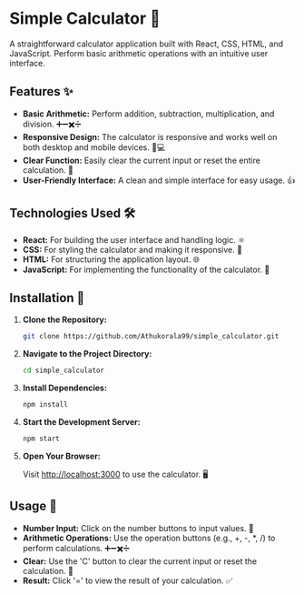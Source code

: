 # Simple Calculator 🧮

A straightforward calculator application built with React, CSS, HTML, and JavaScript. Perform basic arithmetic operations with an intuitive user interface.

## Features ✨

- **Basic Arithmetic:** Perform addition, subtraction, multiplication, and division. ➕➖✖️➗
- **Responsive Design:** The calculator is responsive and works well on both desktop and mobile devices. 📱💻
- **Clear Function:** Easily clear the current input or reset the entire calculation. 🔄
- **User-Friendly Interface:** A clean and simple interface for easy usage. 👍

## Technologies Used 🛠️

- **React:** For building the user interface and handling logic. ⚛️
- **CSS:** For styling the calculator and making it responsive. 🎨
- **HTML:** For structuring the application layout. 🌐
- **JavaScript:** For implementing the functionality of the calculator. 🧩

## Installation 🔧

1. **Clone the Repository:**

    ```bash
    git clone https://github.com/Athukorala99/simple_calculator.git
    ```

2. **Navigate to the Project Directory:**

    ```bash
    cd simple_calculator
    ```

3. **Install Dependencies:**

    ```bash
    npm install
    ```

4. **Start the Development Server:**

    ```bash
    npm start
    ```

5. **Open Your Browser:**

    Visit [http://localhost:3000](http://localhost:3000) to use the calculator. 🖥️

## Usage 📝

- **Number Input:** Click on the number buttons to input values. 🔢
- **Arithmetic Operations:** Use the operation buttons (e.g., +, -, *, /) to perform calculations. ➕➖✖️➗
- **Clear:** Use the 'C' button to clear the current input or reset the calculation. 🔄
- **Result:** Click '=' to view the result of your calculation. ✅


